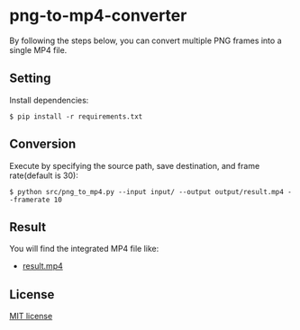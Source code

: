 # png-to-mp4-converter

By following the steps below, you can convert multiple PNG frames into a single MP4 file.

## Setting
Install dependencies:
```
$ pip install -r requirements.txt
```

## Conversion
Execute by specifying the source path, save destination, and frame rate(default is 30):
```
$ python src/png_to_mp4.py --input input/ --output output/result.mp4 --framerate 10
```

## Result
You will find the integrated MP4 file like:
- [result.mp4](https://github.com/mozu-dev/png-to-mp4-converter/tree/main/output)

## License
[MIT license](https://github.com/mozu-dev/png-to-mp4-converter/blob/main/LICENSE)